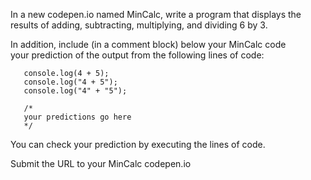 In a new codepen.io named MinCalc, write a program that displays the results of adding, subtracting, multiplying, and dividing 6 by 3.

In addition, include (in a comment block) below your MinCalc code your prediction of the output from the following lines of code:

```
   console.log(4 + 5);
   console.log("4 + 5");
   console.log("4" + "5");
   
   /*
   your predictions go here
   */
```

You can check your prediction by executing the lines of code.

Submit the URL to your MinCalc codepen.io
